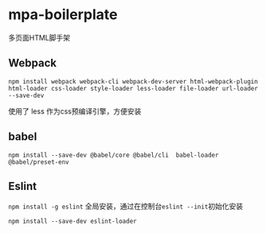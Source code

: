 # mpa-boilerplate

多页面HTML脚手架


## Webpack

`npm install webpack webpack-cli webpack-dev-server html-webpack-plugin html-loader css-loader style-loader less-loader file-loader url-loader --save-dev`

使用了 less 作为css预编译引擎，方便安装

## babel

`npm install --save-dev @babel/core @babel/cli  babel-loader @babel/preset-env`

## Eslint

`npm install -g eslint` 全局安装，通过在控制台`eslint --init`初始化安装

`npm install --save-dev eslint-loader`